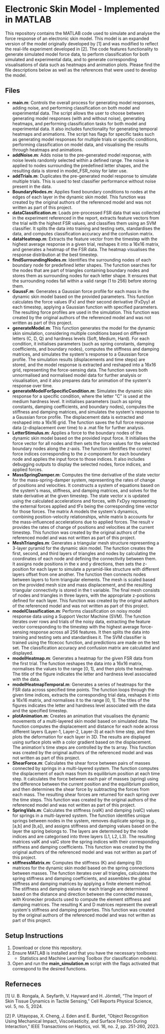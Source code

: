# Electronic Skin Model - Implemented in MATLAB

This repository contains the MATLAB code used to simulate and analyse the force response of an electronic skin model. This model is an expanded version of the model originally developed by [1] and was modified to reflect the real-life experiment developed in [2]. The code features functionality to generate simulated model force data, to perform classification for both simulated and experimental data, and to generate corresponding visualisations of data such as heatmaps and animation plots. Please find the file descriptions below as well as the references that were used to develop the model.

## Files

- **main.m**: Controls the overall process for generating model responses, adding noise, and performing classification on both model and experimental data. The script allows the user to choose between generating model responses (with and without noise), generating heatmaps, and performing classification tasks for both model and experimental data. It also includes functionality for generating temporal heatmaps and animations. The script has flags for specific tasks such as generating model responses for multiple trials or specific conditions, performing classification on model data, and visualising the results through heatmaps and animations.
- **addNoise.m**: Adds noise to the pre-generated model response, with noise levels randomly selected within a defined range. The noise is applied to nodes surrounding the predefined letter shapes, and the resulting data is stored in model_FSR_noisy for later use.
- **addTrials.m**: Duplicates the pre-generated model response to simulate multiple trials. This is used to test classifier performance without noise present in the data.
- **BoundaryNodes.m**: Applies fixed boundary conditions to nodes at the edges of each layer in the dynamic skin model. This function was created by the original authors of the referenced model and was not written as part of this project.
- **dataClassification.m**: Loads pre-processed FSR data that was collected in the experiment referenced in the report, extracts feature vectors from the trial with the highest FSR values, and classifies them using an SVM classifier. It splits the data into training and testing sets, standardises the data, and computes classification accuracy and the confusion matrix.
- **dataHeatmap.m**: Extracts the feature vector from the timestep with the highest average response in a given trial, reshapes it into a 16x16 matrix, and generates a heatmap of the FSR data. The heatmap visualises the response distribution at the best timestep.
- **findSurroundingNodes.m**: Identifies the surrounding nodes of each boundary node for predefined letter shapes. The function searches for the nodes that are part of triangles containing boundary nodes and stores them as surrounding nodes for each letter shape. It ensures that the surrounding nodes fall within a valid range (1 to 256) before storing them.
- **GaussF.m**: Generates a Gaussian force profile for each mass in the dynamic skin model based on the provided parameters. This function calculates the force values (Fx) and their second derivative (FxDyy) at each timestep, applying a Gaussian function with specified parameters. The resulting force profiles are used in the simulation. This function was created by the original authors of the referenced model and was not written as part of this project.
- **generateModel.m**: This function generates the model for the dynamic skin simulation, considering multiple conditions based on different letters (C, D, Q) and hardness levels (Soft, Medium, Hard). For each condition, it initialises parameters (such as spring constants, damping coefficients, and boundary nodes), computes the stiffness and damping matrices, and simulates the system's response to a Gaussian force profile. The simulation results (displacements and time steps) are stored, and the model response is extracted and reshaped into a 16x16 grid, representing the force-sensing data. The function saves both unnormalised and normalised model data for further analysis or visualisation, and it also prepares data for animation of the system's response over time.
- **generateModelForSpecificCondition.m**: Simulates the dynamic skin response for a specific condition, where the letter "C" is used at the medium hardness level. It initialises parameters (such as spring constants, damping coefficients, and boundary nodes), computes the stiffness and damping matrices, and simulates the system's response to a Gaussian force profile. The displacement data is extracted and reshaped into a 16x16 grid. The function saves the full force response data (z-displacement over time) to a .mat file for further analysis.
- **LetterStimulus.m**: Applies a force to the boundary nodes of the dynamic skin model based on the provided input force. It initialises the force vector for all nodes and then sets the force values for the selected boundary nodes along the z-axis. The function identifies the correct force indices corresponding to the z-component for each boundary node and applies the input force to those indices. It also includes debugging outputs to display the selected nodes, force indices, and applied forces.
- **MassSpringDamper.m**: Computes the time derivative of the state vector for the mass-spring-damper system, representing the rates of change of positions and velocities. It constructs a system of equations based on the system's mass, stiffness, and damping matrices, and solves for the state derivative at the given timestep. The state vector x is updated using the calculated accelerations and forces, with FxDyy representing the external forces applied and tFx being the corresponding time vector for those forces. The matrix A models the system's dynamics, combining position-velocity relationships, while matrix b accounts for the mass-influenced accelerations due to applied forces. The result v provides the rates of change of positions and velocities at the current timestep. This function was created by the original authors of the referenced model and was not written as part of this project.
- **MeshTriangles.m**: Generates a triangular mesh structure representing a 3-layer pyramid for the dynamic skin model. The function creates the first, second, and third layers of triangles and nodes by calculating the coordinates of each node and defining the connectivity between them. It assigns node positions in the x and y directions, then sets the z-position for each layer to simulate a pyramid-like structure with different layers offset from one another. The function then connects nodes between layers to form triangular elements. The mesh is scaled based on the provided mesh size and mass displacement, and the resulting triangular connectivity is stored in the t variable. The final mesh consists of nodes and triangles in three layers, with the appropriate z-positions defined for each layer. This function was created by the original authors of the referenced model and was not written as part of this project.
- **modelClassification.m**: Performs classification on noisy model response data using a Support Vector Machine (SVM). The function iterates over rows and trials of the noisy data, extracting the feature vector corresponding to the timestep with the highest average force-sensing response across all 256 features. It then splits the data into training and testing sets and standardises it. The SVM classifier is trained using the fitcecoc function, and predictions are made on the test set. The classification accuracy and confusion matrix are calculated and displayed.
- **modelHeatmap.m**: Generates a heatmap for the given FSR data from the first trial. The function reshapes the data into a 16x16 matrix, normalises the values to the range [0, 1], and then plots the heatmap. The title of the figure indicates the letter and hardness level associated with the data.
- **modelHeatmapTemporal.m**: Generates a series of heatmaps for the FSR data across specified time points. The function loops through the given time indices, extracts the corresponding trial data, reshapes it into a 16x16 matrix, and normalises it to the range [0, 1]. The titles of the figures indicates the letter and hardness level associated with the data and the specified timestep.
- **plotAnimation.m**: Creates an animation that visualises the dynamic movements of a multi-layered skin model based on simulated data. The function computes the displacement and distance for each node across different layers (Layer-1, Layer-2, Layer-3) at each time step, and then plots the deformation for each layer in 3D. The results are displayed using surface plots with a color gradient based on the displacement. The animation's time steps are controlled by the ts array. This function was created by the original authors of the referenced model and was not written as part of this project.
- **ShearForce.m**: Calculates the shear force between pairs of masses connected by springs in a multi-layered system. The function computes the displacement of each mass from its equilibrium position at each time step. It calculates the force between each pair of masses (spring) using the difference between the current position and the equilibrium position, and then determines the shear force by subtracting the forces from each mass. The resulting shear forces are returned for each spring over the time steps. This function was created by the original authors of the referenced model and was not written as part of this project.
- **SpringVals.m**: Calculates the stiffness (valK) and damping (valC) values for springs in a multi-layered system. The function identifies unique springs between nodes in the system, removes duplicate springs (e.g., [a,b] and [b,a]), and assigns stiffness and damping values based on the layer the spring belongs to. The layers are determined by the node indices and are categorised into three layers (L1, L2, L3). The resulting matrices valK and valC store the spring indices with their corresponding stiffness and damping coefficients. This function was created by the original authors of the referenced model and was not written as part of this project.
- **stiffnessMatrix.m**: Computes the stiffness (K) and damping (D) matrices for the dynamic skin model based on the spring connections between masses. The function iterates over all triangles, calculates the spring stiffness and damping coefficients, and assembles the global stiffness and damping matrices by applying a finite element method. The stiffness and damping values for each triangle are determined based on the distance and direction between the connected masses, with Kronecker products used to compute the element stiffness and damping matrices. The resulting K and D matrices represent the overall system's stiffness and damping properties. This function was created by the original authors of the referenced model and was not written as part of this project.

## Setup Instructions

1. Download or clone this repository.
2. Ensure MATLAB is installed and that you have the necessary toolboxes:
   - Statistics and Machine Learning Toolbox (for classification models).
3. Open and run the **main_simulation.m** script with the flags activated that correspond to the desired functions.

## Referneces
[1] U. B. Rongala, A. Seyfarth, V. Hayward and H. Jörntell, “The Import of Skin Tissue Dynamics in Tactile Sensing,” Cell Reports Physical Science, vol. 5, no. 5, 2024. 

[2] P. Uttayopas, X. Cheng, J. Eden and E. Burdet, “Object Recognition Using Mechanical Impact, Viscoelasticity, and Surface Friction During Interaction,” IEEE Transactions on Haptics, vol. 16, no. 2, pp. 251-260, 2023. 

